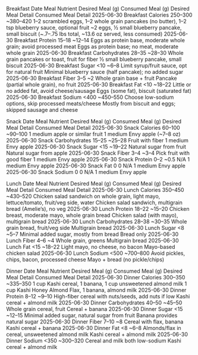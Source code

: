 Breakfast
Date	Meal	Nutrient	Desired Meal (g)	Consumed Meal (g)	Desired Meal Detail	Consumed Meal Detail
2025-06-30	Breakfast	Calories	250–300	~380–420	1–2 scrambled eggs, 1–2 whole grain pancakes (no butter), 1–2 tsp blueberry sauce, optional fruit	~2 eggs, ½ small blueberry pancake, small biscuit (~.7–.75 lbs total, ~13.6 oz served, less consumed)
2025-06-30	Breakfast	Protein	15–18	~12–14	Eggs as protein base, moderate whole grain; avoid processed meat	Eggs as protein base; no meat, moderate whole grain
2025-06-30	Breakfast	Carbohydrates	28–35	~28–30	Whole grain pancakes or toast, fruit for fiber	½ small blueberry pancake, small biscuit
2025-06-30	Breakfast	Sugar	<10	~6–8	Limit syrup/fruit sauce, opt for natural fruit	Minimal blueberry sauce (half pancake); no added sugar
2025-06-30	Breakfast	Fiber	3–5	~2	Whole grain base + fruit	Pancake (partial whole grain), no fruit
2025-06-30	Breakfast	Fat	<10	~18–22	Little or no added fat, avoid cheese/sausage	Eggs (some fat), biscuit (saturated fat)
2025-06-30	Breakfast	Sodium	<400	~450–550	Choose low-sodium options, skip processed meats/cheese	Mostly from biscuit and eggs; skipped sausage and cheese

Snack
Date	Meal	Nutrient	Desired Meal (g)	Consumed Meal (g)	Desired Meal Detail	Consumed Meal Detail
2025-06-30	Snack	Calories	60–100	~90–100	1 medium apple or similar fruit	1 medium Envy apple (~7–8 oz)
2025-06-30	Snack	Carbohydrates	15–25	~25–28	Fruit with fiber	1 medium Envy apple
2025-06-30	Snack	Sugar	<15	~19–22	Natural sugar from fruit	Natural sugar from apple
2025-06-30	Snack	Fiber	3–4	~3–4	Pick fruit with good fiber	1 medium Envy apple
2025-06-30	Snack	Protein	0–2	~0.5	N/A	1 medium Envy apple
2025-06-30	Snack	Fat	0	0	N/A	1 medium Envy apple
2025-06-30	Snack	Sodium	0	0	N/A	1 medium Envy apple

Lunch
Date	Meal	Nutrient	Desired Meal (g)	Consumed Meal (g)	Desired Meal Detail	Consumed Meal Detail
2025-06-30	Lunch	Calories	350–450	~430–520	Chicken salad sandwich on whole grain, light mayo, lettuce/tomato, fruit/veg side, water	Chicken salad sandwich, multigrain bread (Amelie’s), no veg
2025-06-30	Lunch	Protein	18–22	~15–20	Chicken breast, moderate mayo, whole grain bread	Chicken salad (with mayo), multigrain bread
2025-06-30	Lunch	Carbohydrates	28–38	~30–35	Whole grain bread, fruit/veg side	Multigrain bread
2025-06-30	Lunch	Sugar	<8	~5–7	Minimal added sugar, mostly from bread	Bread only
2025-06-30	Lunch	Fiber	4–6	~4	Whole grain, greens	Multigrain bread
2025-06-30	Lunch	Fat	<15	~18–22	Light mayo, no cheese, no bacon	Mayo-based chicken salad
2025-06-30	Lunch	Sodium	<500	~700–800	Avoid pickles, chips, bacon, processed cheese	Mayo + bread (no pickle/chips)

Dinner
Date	Meal	Nutrient	Desired Meal (g)	Consumed Meal (g)	Desired Meal Detail	Consumed Meal Detail
2025-06-30	Dinner	Calories	300–350	~335–350	1 cup Kashi cereal, 1 banana, 1 cup unsweetened almond milk	1 cup Kashi Honey Almond Flax, 1 banana, almond milk
2025-06-30	Dinner	Protein	8–12	~9–10	High-fiber cereal with nuts/seeds, add nuts if low	Kashi cereal + almond milk
2025-06-30	Dinner	Carbohydrates	40–50	~45–50	Whole grain cereal, fruit	Cereal + banana
2025-06-30	Dinner	Sugar	<15	~12–15	Minimal added sugar, natural sugar from fruit	Banana provides natural sugar
2025-06-30	Dinner	Fiber	7–10	~8	Cereal with flax, banana	Kashi cereal + banana
2025-06-30	Dinner	Fat	<8	~6–8	Almonds/flax in cereal, unsweetened almond milk	Kashi cereal + almond milk
2025-06-30	Dinner	Sodium	<350	~300–320	Cereal and milk both low-sodium	Kashi cereal + almond milk
